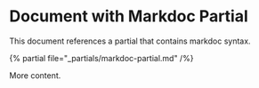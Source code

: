 # Document with Markdoc Partial

This document references a partial that contains markdoc syntax.

{% partial file="_partials/markdoc-partial.md" /%}

More content.
